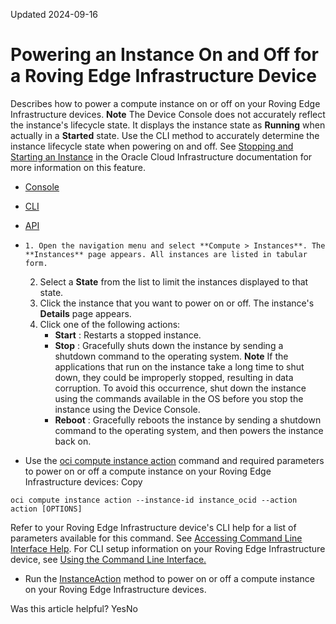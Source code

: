 Updated 2024-09-16
# Powering an Instance On and Off for a Roving Edge Infrastructure Device
Describes how to power a compute instance on or off on your Roving Edge Infrastructure devices.
**Note**
The Device Console does not accurately reflect the instance's lifecycle state. It displays the instance state as **Running** when actually in a **Started** state. Use the CLI method to accurately determine the instance lifecycle state when powering on and off.
See [Stopping and Starting an Instance](https://docs.oracle.com/iaas/Content/Compute/Tasks/restartinginstance.htm) in the Oracle Cloud Infrastructure documentation for more information on this feature.
  * [Console](https://docs.oracle.com/en-us/iaas/Content/Rover/Compute/Instance/action_vnic.htm)
  * [CLI](https://docs.oracle.com/en-us/iaas/Content/Rover/Compute/Instance/action_vnic.htm)
  * [API](https://docs.oracle.com/en-us/iaas/Content/Rover/Compute/Instance/action_vnic.htm)


  *     1. Open the navigation menu and select **Compute > Instances**. The **Instances** page appears. All instances are listed in tabular form.
    2. Select a **State** from the list to limit the instances displayed to that state.
    3. Click the instance that you want to power on or off. The instance's **Details** page appears.
    4. Click one of the following actions:
       * **Start** : Restarts a stopped instance.
       * **Stop** : Gracefully shuts down the instance by sending a shutdown command to the operating system.
**Note**
If the applications that run on the instance take a long time to shut down, they could be improperly stopped, resulting in data corruption. To avoid this occurrence, shut down the instance using the commands available in the OS before you stop the instance using the Device Console.
       * **Reboot** : Gracefully reboots the instance by sending a shutdown command to the operating system, and then powers the instance back on.
  * Use the [oci compute instance action](https://docs.oracle.com/iaas/tools/oci-cli/latest/oci_cli_docs/cmdref/compute/instance/action.html) command and required parameters to power on or off a compute instance on your Roving Edge Infrastructure devices:
Copy
```
oci compute instance action --instance-id instance_ocid --action action [OPTIONS]
```

Refer to your Roving Edge Infrastructure device's CLI help for a list of parameters available for this command. See [Accessing Command Line Interface Help](https://docs.oracle.com/en-us/iaas/Content/Rover/Access/cli_install.htm#CLIAccessHelp).
For CLI setup information on your Roving Edge Infrastructure device, see [Using the Command Line Interface.](https://docs.oracle.com/en-us/iaas/Content/Rover/Access/cli_install.htm#CLI "Describes how to use the Command Line Interface to access a a Roving Edge Infrastructure device.")
  * Run the [InstanceAction](https://docs.oracle.com/iaas/api/#/en/iaas/latest/Instance/InstanceAction) method to power on or off a compute instance on your Roving Edge Infrastructure devices.


Was this article helpful?
YesNo

